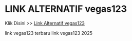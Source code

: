 # LINK ALTERNATIF vegas123

Klik Disini >> <a href="https://linksto.pages.dev/">Link Alternatif vegas123 </a>

link vegas123 terbaru
link vegas123 2025